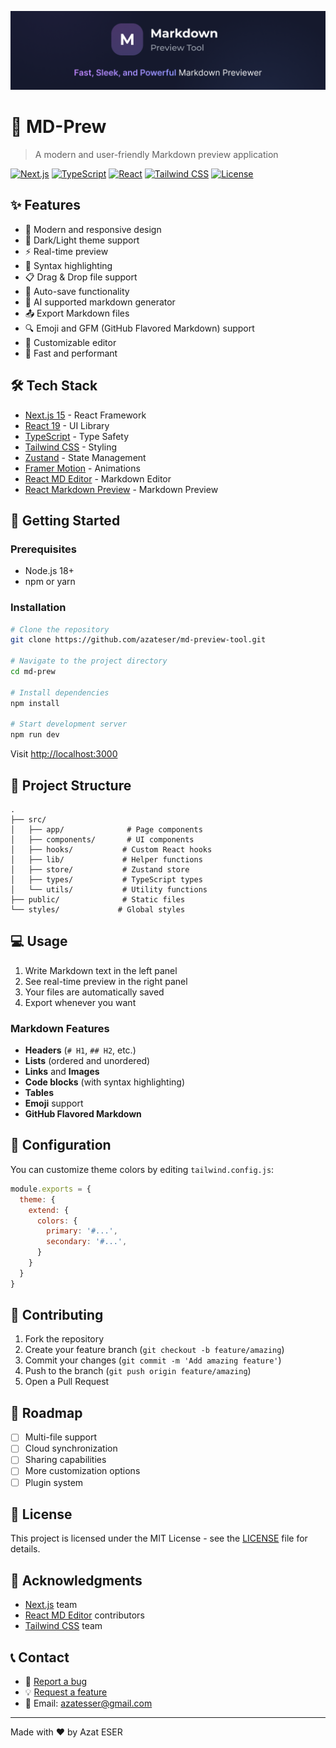 ![Demo](./readme-assets/banner-image.png)

# 📝 MD-Prew

> A modern and user-friendly Markdown preview application

[![Next.js](https://img.shields.io/badge/Next.js-15.2.2-black)](https://nextjs.org/)
[![TypeScript](https://img.shields.io/badge/TypeScript-5-blue)](https://www.typescriptlang.org/)
[![React](https://img.shields.io/badge/React-19-61dafb)](https://react.dev/)
[![Tailwind CSS](https://img.shields.io/badge/Tailwind_CSS-3.4-38bdf8)](https://tailwindcss.com/)
[![License](https://img.shields.io/badge/License-MIT-green.svg)](LICENSE)


## ✨ Features

- 📱 Modern and responsive design
- 🌙 Dark/Light theme support
- ⚡️ Real-time preview
- 🎨 Syntax highlighting
- 📋 Drag & Drop file support
- 💾 Auto-save functionality
- 🤖 AI supported markdown generator
- 📤 Export Markdown files
- 🔍 Emoji and GFM (GitHub Flavored Markdown) support
- 🎯 Customizable editor
- 🚀 Fast and performant

## 🛠️ Tech Stack

- [Next.js 15](https://nextjs.org/) - React Framework
- [React 19](https://react.dev/) - UI Library
- [TypeScript](https://www.typescriptlang.org/) - Type Safety
- [Tailwind CSS](https://tailwindcss.com/) - Styling
- [Zustand](https://zustand-demo.pmnd.rs/) - State Management
- [Framer Motion](https://www.framer.com/motion/) - Animations
- [React MD Editor](https://uiwjs.github.io/react-md-editor/) - Markdown Editor
- [React Markdown Preview](https://uiwjs.github.io/react-markdown-preview/) - Markdown Preview

## 🚀 Getting Started

### Prerequisites

- Node.js 18+
- npm or yarn

### Installation

```bash
# Clone the repository
git clone https://github.com/azateser/md-preview-tool.git

# Navigate to the project directory
cd md-prew

# Install dependencies
npm install

# Start development server
npm run dev
```

Visit [http://localhost:3000](http://localhost:3000)

## 📁 Project Structure

```
.
├── src/
│   ├── app/              # Page components
│   ├── components/       # UI components
│   ├── hooks/           # Custom React hooks
│   ├── lib/             # Helper functions
│   ├── store/           # Zustand store
│   ├── types/           # TypeScript types
│   └── utils/           # Utility functions
├── public/              # Static files
└── styles/             # Global styles
```

## 💻 Usage

1. Write Markdown text in the left panel
2. See real-time preview in the right panel
3. Your files are automatically saved
4. Export whenever you want

### Markdown Features

- **Headers** (`# H1`, `## H2`, etc.)
- **Lists** (ordered and unordered)
- **Links** and **Images**
- **Code blocks** (with syntax highlighting)
- **Tables**
- **Emoji** support
- **GitHub Flavored Markdown**

## 🔧 Configuration

You can customize theme colors by editing `tailwind.config.js`:

```js
module.exports = {
  theme: {
    extend: {
      colors: {
        primary: '#...',
        secondary: '#...',
      }
    }
  }
}
```

## 🤝 Contributing

1. Fork the repository
2. Create your feature branch (`git checkout -b feature/amazing`)
3. Commit your changes (`git commit -m 'Add amazing feature'`)
4. Push to the branch (`git push origin feature/amazing`)
5. Open a Pull Request

## 📝 Roadmap

- [ ] Multi-file support
- [ ] Cloud synchronization
- [ ] Sharing capabilities
- [ ] More customization options
- [ ] Plugin system

## 📄 License

This project is licensed under the MIT License - see the [LICENSE](LICENSE) file for details.

## 🙏 Acknowledgments

- [Next.js](https://nextjs.org/) team
- [React MD Editor](https://uiwjs.github.io/react-md-editor/) contributors
- [Tailwind CSS](https://tailwindcss.com/) team

## 📞 Contact

- 🐛 [Report a bug](https://github.com/yourusername/md-preview-tool/issues)
- 💡 [Request a feature](https://github.com/yourusername/md-preview-tool/issues)
- 📧 Email: azatesser@gmail.com

---

Made with ❤️ by Azat ESER
